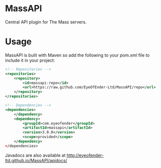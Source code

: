 MassAPI
=======

Central API plugin for The Mass servers.

Usage
=====

MassAPI is built with Maven so add the following to your pom.xml file to include it in your project:

``` xml
<!-- Repositories -->
<repositories>
	<repository>
		<id>massapi-repo</id>
		<url>https://raw.github.com/EyeOfEnder-Ltd/MassAPI/repo</url>
	</repository>
</repositories>

<!-- Dependencies -->
<dependencies>
	</dependency>
	<dependency>
		<groupId>com.eyeofender</groupId>
		<artifactId>massapi</artifactId>
		<version>3.0.0</version>
		<scope>provided</scope>
	</dependency>
</dependencies>
```

Javadocs are also available at http://eyeofender-ltd.github.io/MassAPI/apidocs/
